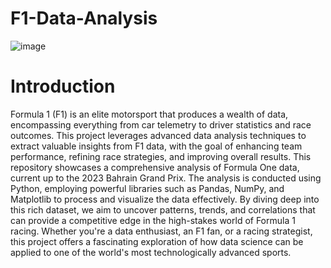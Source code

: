 # F1-Data-Analysis

![image](https://github.com/user-attachments/assets/3c90f600-2c35-46d0-95e2-685920b72386)

# Introduction 
Formula 1 (F1) is an elite motorsport that produces a wealth of data, encompassing everything from car telemetry to driver statistics and race outcomes. This project leverages advanced data analysis techniques to extract valuable insights from F1 data, with the goal of enhancing team performance, refining race strategies, and improving overall results.
This repository showcases a comprehensive analysis of Formula One data, current up to the 2023 Bahrain Grand Prix. The analysis is conducted using Python, employing powerful libraries such as Pandas, NumPy, and Matplotlib to process and visualize the data effectively.
By diving deep into this rich dataset, we aim to uncover patterns, trends, and correlations that can provide a competitive edge in the high-stakes world of Formula 1 racing. Whether you're a data enthusiast, an F1 fan, or a racing strategist, this project offers a fascinating exploration of how data science can be applied to one of the world's most technologically advanced sports.
